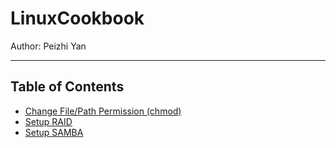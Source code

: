 # LinuxCookbook

Author: Peizhi Yan

---

## Table of Contents

- [Change File/Path Permission (chmod)](./content/chmod.md)
- [Setup RAID](./content/setup_raid.md)
- [Setup SAMBA](./content/samba.md)

  

